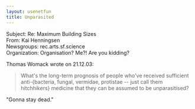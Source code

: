 ```yaml
---   
layout: usenetfun   
title: Unparasited   
---   
```

   
   
 Subject: Re: Maximum Building Sizes   
From: Kai Henningsen   
Newsgroups: rec.arts.sf.science   
Organization: Organisation? Me?! Are you kidding?   
   
Thomas Womack wrote on 21.12.03:   
>   
> What's the long-term prognosis of people who've received sufficient   
> anti-{bacteria, fungal, vermidae, protistae -- just call them   
> hitchhikers} medicine that they can be assumed to be unparasitised?   
>   
&quot;Gonna stay dead.&quot;   
   
   
   
